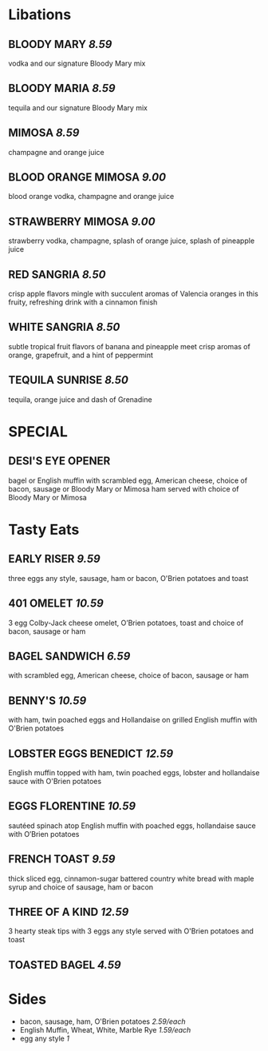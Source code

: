 # Libations

## BLOODY MARY *8.59*
vodka and our signature Bloody Mary mix

## BLOODY MARIA *8.59*
tequila and our signature Bloody Mary mix

## MIMOSA *8.59*
champagne and orange juice

## BLOOD ORANGE MIMOSA *9.00*
blood orange vodka, champagne and orange juice

## STRAWBERRY MIMOSA *9.00*
strawberry vodka, champagne, splash of orange juice, splash of pineapple juice

## RED SANGRIA *8.50*
crisp apple flavors mingle with succulent aromas of Valencia oranges in this fruity, refreshing drink with a cinnamon finish

## WHITE SANGRIA *8.50*
subtle tropical fruit flavors of banana and pineapple meet crisp aromas of orange, grapefruit, and a hint of peppermint

## TEQUILA SUNRISE *8.50*
tequila, orange juice and dash of Grenadine


# SPECIAL

## DESI'S EYE OPENER
bagel or English muffin with scrambled egg, American cheese, choice of bacon, sausage or Bloody Mary or Mimosa ham served with choice of Bloody Mary or Mimosa 


# Tasty Eats

## EARLY RISER *9.59*
three eggs any style, sausage, ham or bacon, O'Brien potatoes and toast

## 401 OMELET *10.59*
3 egg Colby-Jack cheese omelet, O’Brien potatoes, toast and choice of bacon, sausage or ham

## BAGEL SANDWICH *6.59*
with scrambled egg, American cheese, choice of bacon, sausage or ham

## BENNY'S *10.59*
with ham, twin poached eggs and Hollandaise on grilled English muffin with O'Brien potatoes

## LOBSTER EGGS BENEDICT *12.59*
English muffin topped with ham, twin poached eggs, lobster and hollandaise sauce with O'Brien potatoes

## EGGS FLORENTINE *10.59*
sautéed spinach atop English muffin with poached eggs, hollandaise sauce with O’Brien potatoes

## FRENCH TOAST *9.59*
thick sliced egg, cinnamon-sugar battered country white bread with maple syrup and choice of sausage, ham or bacon

## THREE OF A KIND *12.59*
3 hearty steak tips with 3 eggs any style served with O'Brien potatoes and toast

## TOASTED BAGEL *4.59*

# Sides
* bacon, sausage, ham, O'Brien potatoes *2.59/each*
* English Muffin, Wheat, White, Marble Rye *1.59/each*
* egg any style *1*